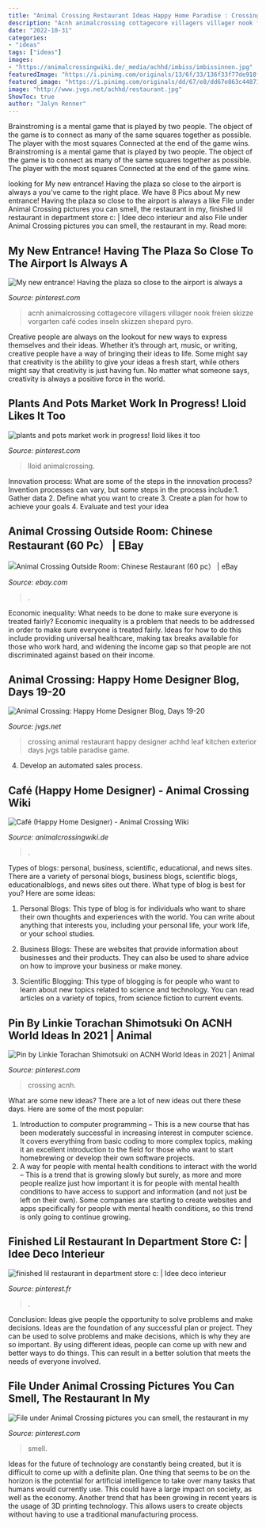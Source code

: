 ```yaml
---
title: "Animal Crossing Restaurant Ideas Happy Home Paradise : Crossing Acnh"
description: "Acnh animalcrossing cottagecore villagers villager nook freien skizze vorgarten café codes inseln skizzen shepard pyro"
date: "2022-10-31"
categories:
- "ideas"
tags: ["ideas"]
images:
- "https://animalcrossingwiki.de/_media/achhd/imbiss/imbissinnen.jpg"
featuredImage: "https://i.pinimg.com/originals/13/6f/33/136f33f77de918fe858f1531e0fc23fd.jpg"
featured_image: "https://i.pinimg.com/originals/dd/67/e8/dd67e863c44871f4c791efce2ccf05cd.jpg"
image: "http://www.jvgs.net/achhd/restaurant.jpg"
ShowToc: true
author: "Jalyn Renner"
---
```



Brainstroming is a mental game that is played by two people. The object of the game is to connect as many of the same squares together as possible. The player with the most squares Connected at the end of the game wins. Brainstroming is a mental game that is played by two people. The object of the game is to connect as many of the same squares together as possible. The player with the most squares Connected at the end of the game wins.

	

		
looking for My new entrance! Having the plaza so close to the airport is always a you've came to the right place. We have 8 Pics about My new entrance! Having the plaza so close to the airport is always a like File under Animal Crossing pictures you can smell, the restaurant in my, finished lil restaurant in department store c: | Idee deco interieur and also File under Animal Crossing pictures you can smell, the restaurant in my. Read more:
		
    
## My New Entrance! Having The Plaza So Close To The Airport Is Always A

<img loading=lazy src="https://i.pinimg.com/originals/0d/25/27/0d252759859cf18f68c127544b77f867.jpg" onerror="this.onerror=null;this.src='https://tse3.mm.bing.net/th?id=OIP.1ixYC6xNrLrlXh-_loBpZgHaIO&amp;pid=15.1';" alt="My new entrance! Having the plaza so close to the airport is always a">

_Source: pinterest.com_

>acnh animalcrossing cottagecore villagers villager nook freien skizze vorgarten café codes inseln skizzen shepard pyro. 

	

Creative people are always on the lookout for new ways to express themselves and their ideas. Whether it’s through art, music, or writing, creative people have a way of bringing their ideas to life. Some might say that creativity is the ability to give your ideas a fresh start, while others might say that creativity is just having fun. No matter what someone says, creativity is always a positive force in the world.

    
## Plants And Pots Market Work In Progress! Lloid Likes It Too

<img loading=lazy src="https://i.pinimg.com/originals/dd/67/e8/dd67e863c44871f4c791efce2ccf05cd.jpg" onerror="this.onerror=null;this.src='https://tse4.mm.bing.net/th?id=OIP.12aCVLwXZZaMJZlwsF_yYgHaEE&amp;pid=15.1';" alt="plants and pots market work in progress! lloid likes it too">

_Source: pinterest.com_

>lloid animalcrossing. 

	

Innovation process: What are some of the steps in the innovation process?
Invention processes can vary, but some steps in the process include:1. Gather data 2. Define what you want to create 3. Create a plan for how to achieve your goals 4. Evaluate and test your idea 
    
## Animal Crossing Outside Room: Chinese Restaurant (60 Pc） | EBay

<img loading=lazy src="https://i.ebayimg.com/images/g/H-oAAOSwes5fFRts/s-l640.jpg" onerror="this.onerror=null;this.src='https://tse1.mm.bing.net/th?id=OIP.wMMvBz1fkqaBBLf-qnx_TQHaEK&amp;pid=15.1';" alt="Animal Crossing Outside Room: Chinese Restaurant (60 pc） | eBay">

_Source: ebay.com_

>. 

	

Economic inequality: What needs to be done to make sure everyone is treated fairly?
Economic inequality is a problem that needs to be addressed in order to make sure everyone is treated fairly. Ideas for how to do this include providing universal healthcare, making tax breaks available for those who work hard, and widening the income gap so that people are not discriminated against based on their income.

    
## Animal Crossing: Happy Home Designer Blog, Days 19-20

<img loading=lazy src="http://www.jvgs.net/achhd/restaurant.jpg" onerror="this.onerror=null;this.src='https://tse3.mm.bing.net/th?id=OIP.RNna7VKZ9l_X7ydcGjEv6QHaEc&amp;pid=15.1';" alt="Animal Crossing: Happy Home Designer Blog, Days 19-20">

_Source: jvgs.net_

>crossing animal restaurant happy designer achhd leaf kitchen exterior days jvgs table paradise game. 

	

4. Develop an automated sales process.

    
## Café (Happy Home Designer) - Animal Crossing Wiki

<img loading=lazy src="https://animalcrossingwiki.de/_media/achhd/imbiss/imbissinnen.jpg" onerror="this.onerror=null;this.src='https://tse3.mm.bing.net/th?id=OIP.Shq8oDOUKym1bjeXqm9MYAAAAA&amp;pid=15.1';" alt="Café (Happy Home Designer) - Animal Crossing Wiki">

_Source: animalcrossingwiki.de_

>. 

	

Types of blogs: personal, business, scientific, educational, and news sites.
There are a variety of personal blogs, business blogs, scientific blogs, educationalblogs, and news sites out there. What type of blog is best for you? Here are some ideas:
1. Personal Blogs: This type of blog is for individuals who want to share their own thoughts and experiences with the world. You can write about anything that interests you, including your personal life, your work life, or your school studies.

2. Business Blogs: These are websites that provide information about businesses and their products. They can also be used to share advice on how to improve your business or make money.

3. Scientific Blogging: This type of blogging is for people who want to learn about new topics related to science and technology. You can read articles on a variety of topics, from science fiction to current events.


    
## Pin By Linkie Torachan Shimotsuki On ACNH World Ideas In 2021 | Animal

<img loading=lazy src="https://i.pinimg.com/originals/13/6f/33/136f33f77de918fe858f1531e0fc23fd.jpg" onerror="this.onerror=null;this.src='https://tse2.mm.bing.net/th?id=OIP.CPBZFtElDJ3_RRUn2q4oaAHaHa&amp;pid=15.1';" alt="Pin by Linkie Torachan Shimotsuki on ACNH World Ideas in 2021 | Animal">

_Source: pinterest.com_

>crossing acnh. 

	

What are some new ideas?
There are a lot of new ideas out there these days. Here are some of the most popular: 
1) Introduction to computer programming – This is a new course that has been moderately successful in increasing interest in computer science. It covers everything from basic coding to more complex topics, making it an excellent introduction to the field for those who want to start homebrewing or develop their own software projects. 
2) A way for people with mental health conditions to interact with the world – This is a trend that is growing slowly but surely, as more and more people realize just how important it is for people with mental health conditions to have access to support and information (and not just be left on their own). Some companies are starting to create websites and apps specifically for people with mental health conditions, so this trend is only going to continue growing.

    
## Finished Lil Restaurant In Department Store C: | Idee Deco Interieur

<img loading=lazy src="https://i.pinimg.com/originals/62/0f/c3/620fc3f0b1b768607dafc24174691211.png" onerror="this.onerror=null;this.src='https://tse2.mm.bing.net/th?id=OIP.SrWGo7UvbRtgm5YAxRCyFAHaEc&amp;pid=15.1';" alt="finished lil restaurant in department store c: | Idee deco interieur">

_Source: pinterest.fr_

>. 

	

Conclusion: Ideas give people the opportunity to solve problems and make decisions.
Ideas are the foundation of any successful plan or project. They can be used to solve problems and make decisions, which is why they are so important. By using different ideas, people can come up with new and better ways to do things. This can result in a better solution that meets the needs of everyone involved.

    
## File Under Animal Crossing Pictures You Can Smell, The Restaurant In My

<img loading=lazy src="https://i.pinimg.com/originals/2e/80/51/2e8051b8627422b8a7737ae1ada01f66.png" onerror="this.onerror=null;this.src='https://tse2.mm.bing.net/th?id=OIP.erR2-CZ83WRFkv2fimtnLQHaEK&amp;pid=15.1';" alt="File under Animal Crossing pictures you can smell, the restaurant in my">

_Source: pinterest.com_

>smell. 

	

Ideas for the future of technology are constantly being created, but it is difficult to come up with a definite plan. One thing that seems to be on the horizon is the potential for artificial intelligence to take over many tasks that humans would currently use. This could have a large impact on society, as well as the economy. Another trend that has been growing in recent years is the usage of 3D printing technology. This allows users to create objects without having to use a traditional manufacturing process.

